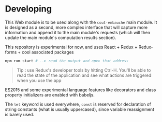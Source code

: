 

# Developing

This Web module is to be used along with the `cout-embauche` main module. It is designed as a second, more complex interface that will capture more information and append it to the main module's requests (which will then update the main module's computation results section).

This repository is experimental for now, and uses React + Redux + Redux-forms + cool associated packages

```bash
npm run start # --> read the output and open that address
```

> Tip : use Redux's developer tools by hitting Ctrl-H.
You'll be able to read the state of the application and see what actions are triggered when you use the app

ES2015 and some experimental language features like decorators and class property initializers are enabled with babeljs.

The `let` keyword is used everywhere, `const` is reserved for declaration of string constants (what is usually uppercased), since variable reassignment is barely used. 
